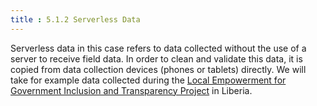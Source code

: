 ```yaml
---
title : 5.1.2 Serverless Data
---
```

Serverless data in this case refers to data collected without the use of a server to receive field data. In order to clean and validate this data, it is copied from data collection devices (phones or tablets) directly. We will take for example data collected during the [Local Empowerment for Government Inclusion and Transparency Project](https://www.hotosm.org/projects/legit_supporting_decentralization_in_liberian_cities) in Liberia.
